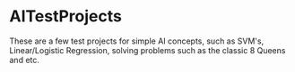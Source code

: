 # AITestProjects
These are a few test projects for simple AI concepts, such as SVM's, Linear/Logistic Regression, solving problems such as the classic 8 Queens and etc.
